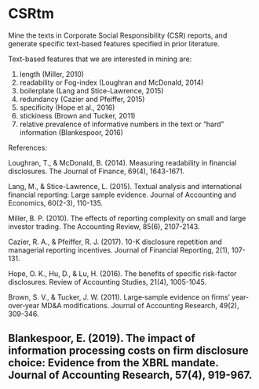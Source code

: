 # CSRtm

Mine the texts in Corporate Social Responsibility (CSR) reports, and generate specific text-based features specified in prior literature.

Text-based features that we are interested in mining are:

1. length (Miller, 2010)
2. readability or Fog-index  (Loughran and McDonald, 2014)
3. boilerplate (Lang and Stice-Lawrence, 2015)
4. redundancy (Cazier and Pfeiffer, 2015)
5. specificity (Hope et al., 2016)
6. stickiness (Brown and Tucker, 2011)
7. relative prevalence of informative numbers in the text or “hard” information (Blankespoor, 2016)

References:

Loughran, T., & McDonald, B. (2014). Measuring readability in financial disclosures. The Journal of Finance, 69(4), 1643-1671.

Lang, M., & Stice-Lawrence, L. (2015). Textual analysis and international financial reporting: Large sample evidence. Journal of Accounting and Economics, 60(2-3), 110-135.

Miller, B. P. (2010). The effects of reporting complexity on small and large investor trading. The Accounting Review, 85(6), 2107-2143.

Cazier, R. A., & Pfeiffer, R. J. (2017). 10-K disclosure repetition and managerial reporting incentives. Journal of Financial Reporting, 2(1), 107-131.

Hope, O. K., Hu, D., & Lu, H. (2016). The benefits of specific risk-factor disclosures. Review of Accounting Studies, 21(4), 1005-1045.

Brown, S. V., & Tucker, J. W. (2011). Large‐sample evidence on firms’ year‐over‐year MD&A modifications. Journal of Accounting Research, 49(2), 309-346.

Blankespoor, E. (2019). The impact of information processing costs on firm disclosure choice: Evidence from the XBRL mandate. Journal of Accounting Research, 57(4), 919-967.
 ----- 
